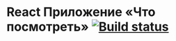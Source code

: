 # React Приложение «Что посмотреть» [![Build status][travis-image]][travis-url]

[travis-image]: https://travis-ci.org/AndrewKross/what-to-watch.svg?branch=master
[travis-url]: https://travis-ci.org/AndrewKross/what-to-watch
